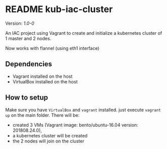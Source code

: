 # README kub-iac-cluster

Version: *1.0-0*  

An IAC project using Vagrant to create and initialize a kubernetes cluster of 1 master and 2 nodes.

Now works with flannel (using eth1 interface)

## Dependencies
- Vagrant installed on the host
- VirtualBox installed on the host

## How to setup
Make sure you have `VirtualBox` and `vagrant` installed.
just execute `vagrant up` on the main folder.
There will be:
- created 3 VMs (Vagrant image: bento/ubuntu-16.04 version: 201808.24.0),
- a kubernetes cluster will be created 
- the 2 nodes will join on the cluster

